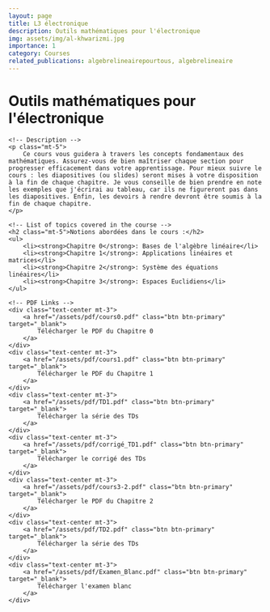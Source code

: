 ```yaml
---
layout: page
title: L3 électronique
description: Outils mathématiques pour l'électronique
img: assets/img/al-khwarizmi.jpg
importance: 1
category: Courses
related_publications: algebrelineairepourtous, algebrelineaire
---
```


<div class="container mt-5 bg-light-blue">
    <!-- Course Title -->
    <h1 class="text-center bg-dark-blue p-3">Outils mathématiques pour l'électronique</h1>

    <!-- Description -->
    <p class="mt-5">
        Ce cours vous guidera à travers les concepts fondamentaux des mathématiques. Assurez-vous de bien maîtriser chaque section pour progresser efficacement dans votre apprentissage. Pour mieux suivre le cours : les diapositives (ou slides) seront mises à votre disposition à la fin de chaque chapitre. Je vous conseille de bien prendre en note les exemples que j'écrirai au tableau, car ils ne figureront pas dans les diapositives. Enfin, les devoirs à rendre devront être soumis à la fin de chaque chapitre.
    </p>

    <!-- List of topics covered in the course -->
    <h2 class="mt-5">Notions abordées dans le cours :</h2>
    <ul>
        <li><strong>Chapitre 0</strong>: Bases de l'algèbre linéaire</li>
        <li><strong>Chapitre 1</strong>: Applications linéaires et matrices</li>
        <li><strong>Chapitre 2</strong>: Système des équations linéaires</li>
        <li><strong>Chapitre 3</strong>: Espaces Euclidiens</li>
    </ul>

    <!-- PDF Links -->
    <div class="text-center mt-3">
        <a href="/assets/pdf/cours0.pdf" class="btn btn-primary" target="_blank">
            Télécharger le PDF du Chapitre 0
        </a>
    </div>
    <div class="text-center mt-3">
        <a href="/assets/pdf/cours1.pdf" class="btn btn-primary" target="_blank">
            Télécharger le PDF du Chapitre 1
        </a>
    </div>
    <div class="text-center mt-3">
        <a href="/assets/pdf/TD1.pdf" class="btn btn-primary" target="_blank">
            Télécharger la série des TDs
        </a>
    </div>
    <div class="text-center mt-3">
        <a href="/assets/pdf/corrigé_TD1.pdf" class="btn btn-primary" target="_blank">
            Télécharger le corrigé des TDs
        </a>
    </div>
    <div class="text-center mt-3">
        <a href="/assets/pdf/cours3-2.pdf" class="btn btn-primary" target="_blank">
            Télécharger le PDF du Chapitre 2
        </a>
    </div>
    <div class="text-center mt-3">
        <a href="/assets/pdf/TD2.pdf" class="btn btn-primary" target="_blank">
            Télécharger la série des TDs
        </a>
    </div>
    <div class="text-center mt-3">
        <a href="/assets/pdf/Examen_Blanc.pdf" class="btn btn-primary" target="_blank">
            Télécharger l'examen blanc
        </a>
    </div>
</div>